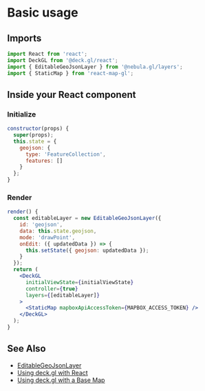 # Basic usage

## Imports
```jsx
import React from 'react';
import DeckGL from '@deck.gl/react';
import { EditableGeoJsonLayer } from '@nebula.gl/layers';
import { StaticMap } from 'react-map-gl';
```

## Inside your React component

### Initialize

```jsx
constructor(props) {
  super(props);
  this.state = {
    geojson: {
      type: 'FeatureCollection',
      features: []
    }
  };
}
```

### Render
```jsx
render() {
  const editableLayer = new EditableGeoJsonLayer({
    id: 'geojson',
    data: this.state.geojson,
    mode: 'drawPoint',
    onEdit: ({ updatedData }) => {
      this.setState({ geojson: updatedData });
    }
  });
  return (
    <DeckGL
      initialViewState={initialViewState}
      controller={true}
      layers={[editableLayer]}
    >
      <StaticMap mapboxApiAccessToken={MAPBOX_ACCESS_TOKEN} />
    </DeckGL>
  );
}
```

## See Also
- [EditableGeoJsonLayer](/docs/api-reference/layers/editable-geojson-layer)
- [Using deck.gl with React](https://deck.gl/#/documentation/getting-started/using-with-react)
- [Using deck.gl with a Base Map](https://deck.gl/#/documentation/getting-started/using-with-base-map)
